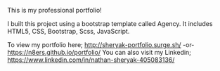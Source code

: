 This is my professional portfolio! 

I built this project using a bootstrap template called Agency. It includes HTML5, CSS, Bootstrap, Scss, JavaScript.

To view my portfolio here; http://sheryak-portfolio.surge.sh/ -or- https://n8ers.github.io/portfolio/
You can also visit my Linkedin; https://www.linkedin.com/in/nathan-sheryak-405083136/
